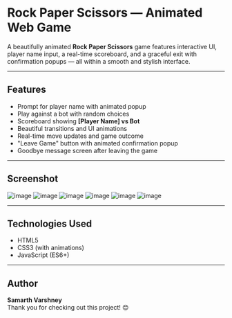 # Rock Paper Scissors — Animated Web Game

A beautifully animated **Rock Paper Scissors** game features interactive UI, player name input, a real-time scoreboard, and a graceful exit with confirmation popups — all within a smooth and stylish interface.

---

## Features

-  Prompt for player name with animated popup  
-  Play against a bot with random choices  
-  Scoreboard showing **[Player Name] vs Bot**  
-  Beautiful transitions and UI animations  
-  Real-time move updates and game outcome  
-  "Leave Game" button with animated confirmation popup  
-  Goodbye message screen after leaving the game  

---

## Screenshot
![image](https://github.com/user-attachments/assets/64621fc4-e676-49ea-a4f5-787f8c919218)
![image](https://github.com/user-attachments/assets/638aac2e-560d-4839-9c81-93a058163371)
![image](https://github.com/user-attachments/assets/65acc1b5-c064-491d-8f98-aa5d831c0e7e)
![image](https://github.com/user-attachments/assets/c47331d3-c48b-485e-be45-a7a25b1b1df1)
![image](https://github.com/user-attachments/assets/41795c14-4f68-406d-a401-0b685d5b1893)
![image](https://github.com/user-attachments/assets/47725e15-dd70-4c0a-a1b3-9d80a155d572)

---

## Technologies Used

- HTML5  
- CSS3 (with animations)  
- JavaScript (ES6+)  

---

## Author

**Samarth Varshney**  
Thank you for checking out this project! 😊
